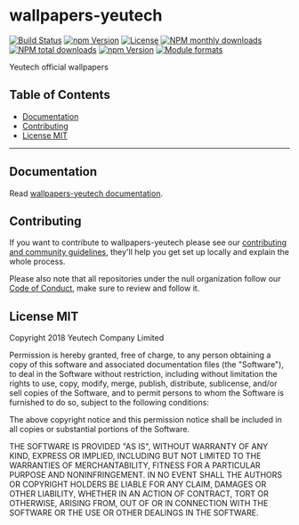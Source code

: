 # wallpapers-yeutech

[![Build Status](https://travis-ci.org/null/wallpapers-yeutech.svg?branch=master)](https://travis-ci.org/null/wallpapers-yeutech)
[![npm Version](https://img.shields.io/npm/v/wallpapers-yeutech.svg?style=flat)](https://www.npmjs.com/package/wallpapers-yeutech)
[![License](https://img.shields.io/npm/l/wallpapers-yeutech.svg?style=flat)](https://www.npmjs.com/package/wallpapers-yeutech)
[![NPM monthly downloads](https://img.shields.io/npm/dm/wallpapers-yeutech.svg?style=flat)](https://npmjs.org/package/wallpapers-yeutech)
[![NPM total downloads](https://img.shields.io/npm/dt/wallpapers-yeutech.svg?style=flat)](https://npmjs.org/package/wallpapers-yeutech)
[![npm Version](https://img.shields.io/node/v/wallpapers-yeutech.svg?style=flat)](https://www.npmjs.com/package/wallpapers-yeutech)
[![Module formats](https://img.shields.io/badge/module%20formats-umd%2C%20cjs%2C%20esm-green.svg?style=flat)](https://www.npmjs.com/package/wallpapers-yeutech)

Yeutech official wallpapers


## Table of Contents

  - [Documentation](#documentation)
  - [Contributing](#contributing)
  - [License MIT](#license-mit)

---

## Documentation

Read [wallpapers-yeutech documentation](https://yeutech-lab.github.io/wallpapers-yeutech).


## Contributing

If you want to contribute to wallpapers-yeutech please see our [contributing and community guidelines](https://github.com/yeutech-lab/wallpapers-yeutech/blob/master/CONTRIBUTING.md), they\'ll help you get set up locally and explain the whole process.

Please also note that all repositories under the null organization follow our [Code of Conduct](https://github.com/yeutech-lab/wallpapers-yeutech/blob/master/CODE_OF_CONDUCT.md), make sure to review and follow it.

## License MIT

Copyright 2018 Yeutech Company Limited

Permission is hereby granted, free of charge, to any person obtaining a copy of this software and associated documentation files (the "Software"), to deal in the Software without restriction, including without limitation the rights to use, copy, modify, merge, publish, distribute, sublicense, and/or sell copies of the Software, and to permit persons to whom the Software is furnished to do so, subject to the following conditions:

The above copyright notice and this permission notice shall be included in all copies or substantial portions of the Software.

THE SOFTWARE IS PROVIDED "AS IS", WITHOUT WARRANTY OF ANY KIND, EXPRESS OR IMPLIED, INCLUDING BUT NOT LIMITED TO THE WARRANTIES OF MERCHANTABILITY, FITNESS FOR A PARTICULAR PURPOSE AND NONINFRINGEMENT. IN NO EVENT SHALL THE AUTHORS OR COPYRIGHT HOLDERS BE LIABLE FOR ANY CLAIM, DAMAGES OR OTHER LIABILITY, WHETHER IN AN ACTION OF CONTRACT, TORT OR OTHERWISE, ARISING FROM, OUT OF OR IN CONNECTION WITH THE SOFTWARE OR THE USE OR OTHER DEALINGS IN THE SOFTWARE.

